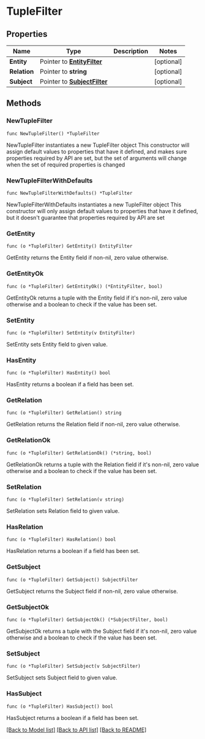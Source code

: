 # TupleFilter

## Properties

Name | Type | Description | Notes
------------ | ------------- | ------------- | -------------
**Entity** | Pointer to [**EntityFilter**](EntityFilter.md) |  | [optional] 
**Relation** | Pointer to **string** |  | [optional] 
**Subject** | Pointer to [**SubjectFilter**](SubjectFilter.md) |  | [optional] 

## Methods

### NewTupleFilter

`func NewTupleFilter() *TupleFilter`

NewTupleFilter instantiates a new TupleFilter object
This constructor will assign default values to properties that have it defined,
and makes sure properties required by API are set, but the set of arguments
will change when the set of required properties is changed

### NewTupleFilterWithDefaults

`func NewTupleFilterWithDefaults() *TupleFilter`

NewTupleFilterWithDefaults instantiates a new TupleFilter object
This constructor will only assign default values to properties that have it defined,
but it doesn't guarantee that properties required by API are set

### GetEntity

`func (o *TupleFilter) GetEntity() EntityFilter`

GetEntity returns the Entity field if non-nil, zero value otherwise.

### GetEntityOk

`func (o *TupleFilter) GetEntityOk() (*EntityFilter, bool)`

GetEntityOk returns a tuple with the Entity field if it's non-nil, zero value otherwise
and a boolean to check if the value has been set.

### SetEntity

`func (o *TupleFilter) SetEntity(v EntityFilter)`

SetEntity sets Entity field to given value.

### HasEntity

`func (o *TupleFilter) HasEntity() bool`

HasEntity returns a boolean if a field has been set.

### GetRelation

`func (o *TupleFilter) GetRelation() string`

GetRelation returns the Relation field if non-nil, zero value otherwise.

### GetRelationOk

`func (o *TupleFilter) GetRelationOk() (*string, bool)`

GetRelationOk returns a tuple with the Relation field if it's non-nil, zero value otherwise
and a boolean to check if the value has been set.

### SetRelation

`func (o *TupleFilter) SetRelation(v string)`

SetRelation sets Relation field to given value.

### HasRelation

`func (o *TupleFilter) HasRelation() bool`

HasRelation returns a boolean if a field has been set.

### GetSubject

`func (o *TupleFilter) GetSubject() SubjectFilter`

GetSubject returns the Subject field if non-nil, zero value otherwise.

### GetSubjectOk

`func (o *TupleFilter) GetSubjectOk() (*SubjectFilter, bool)`

GetSubjectOk returns a tuple with the Subject field if it's non-nil, zero value otherwise
and a boolean to check if the value has been set.

### SetSubject

`func (o *TupleFilter) SetSubject(v SubjectFilter)`

SetSubject sets Subject field to given value.

### HasSubject

`func (o *TupleFilter) HasSubject() bool`

HasSubject returns a boolean if a field has been set.


[[Back to Model list]](../README.md#documentation-for-models) [[Back to API list]](../README.md#documentation-for-api-endpoints) [[Back to README]](../README.md)


